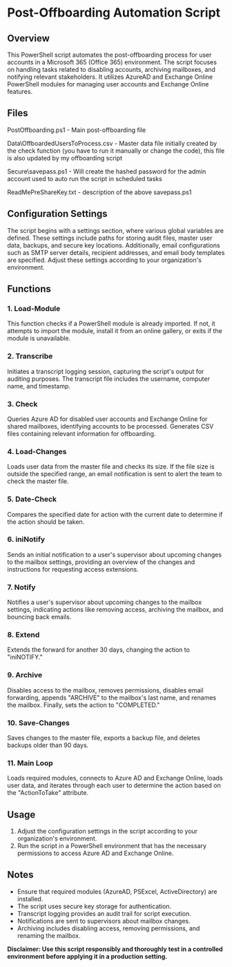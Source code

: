 # Post-Offboarding Automation Script

## Overview

This PowerShell script automates the post-offboarding process for user accounts in a Microsoft 365 (Office 365) environment. The script focuses on handling tasks related to disabling accounts, archiving mailboxes, and notifying relevant stakeholders. It utilizes AzureAD and Exchange Online PowerShell modules for managing user accounts and Exchange Online features.

## Files

PostOffboarding.ps1 - Main post-offboarding file

Data\OffboardedUsersToProcess.csv - Master data file initially created by the check function (you have to run it manually or change the code), this file is also updated by my offboarding script

Secure\savepass.ps1 - Will create the hashed password for the admin account used to auto run the script in scheduled tasks

ReadMePreShareKey.txt - description of the above savepass.ps1

## Configuration Settings

The script begins with a settings section, where various global variables are defined. These settings include paths for storing audit files, master user data, backups, and secure key locations. Additionally, email configurations such as SMTP server details, recipient addresses, and email body templates are specified. Adjust these settings according to your organization's environment.

## Functions

### 1. Load-Module

This function checks if a PowerShell module is already imported. If not, it attempts to import the module, install it from an online gallery, or exits if the module is unavailable.

### 2. Transcribe

Initiates a transcript logging session, capturing the script's output for auditing purposes. The transcript file includes the username, computer name, and timestamp.

### 3. Check

Queries Azure AD for disabled user accounts and Exchange Online for shared mailboxes, identifying accounts to be processed. Generates CSV files containing relevant information for offboarding.

### 4. Load-Changes

Loads user data from the master file and checks its size. If the file size is outside the specified range, an email notification is sent to alert the team to check the master file.

### 5. Date-Check

Compares the specified date for action with the current date to determine if the action should be taken.

### 6. iniNotify

Sends an initial notification to a user's supervisor about upcoming changes to the mailbox settings, providing an overview of the changes and instructions for requesting access extensions.

### 7. Notify

Notifies a user's supervisor about upcoming changes to the mailbox settings, indicating actions like removing access, archiving the mailbox, and bouncing back emails.

### 8. Extend

Extends the forward for another 30 days, changing the action to "iniNOTIFY."

### 9. Archive

Disables access to the mailbox, removes permissions, disables email forwarding, appends "ARCHIVE" to the mailbox's last name, and renames the mailbox. Finally, sets the action to "COMPLETED."

### 10. Save-Changes

Saves changes to the master file, exports a backup file, and deletes backups older than 90 days.

### 11. Main Loop

Loads required modules, connects to Azure AD and Exchange Online, loads user data, and iterates through each user to determine the action based on the "ActionToTake" attribute.

## Usage

1. Adjust the configuration settings in the script according to your organization's environment.
2. Run the script in a PowerShell environment that has the necessary permissions to access Azure AD and Exchange Online.

## Notes

- Ensure that required modules (AzureAD, PSExcel, ActiveDirectory) are installed.
- The script uses secure key storage for authentication.
- Transcript logging provides an audit trail for script execution.
- Notifications are sent to supervisors about mailbox changes.
- Archiving includes disabling access, removing permissions, and renaming the mailbox.

**Disclaimer: Use this script responsibly and thoroughly test in a controlled environment before applying it in a production setting.**
